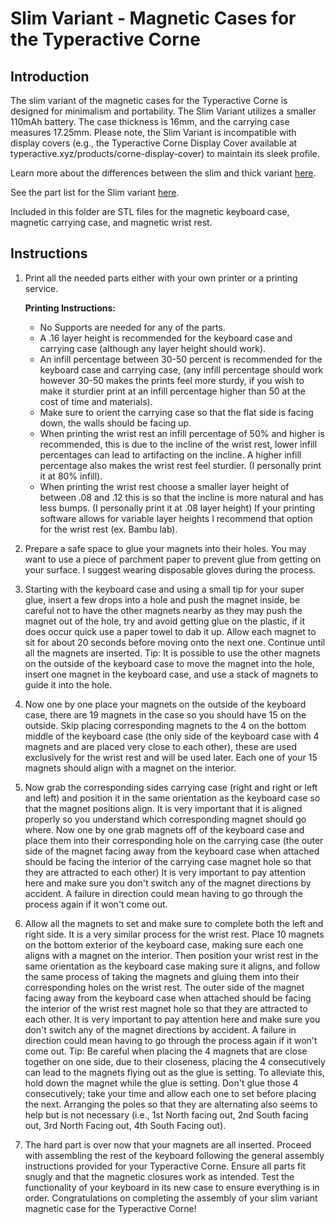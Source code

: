 # Slim Variant - Magnetic Cases for the Typeractive Corne

## Introduction

The slim variant of the magnetic cases for the Typeractive Corne is designed for minimalism and portability. The Slim Variant utilizes a smaller 110mAh battery. The case thickness is 16mm, and the carrying case measures 17.25mm. Please note, the Slim Variant is incompatible with display covers (e.g., the Typeractive Corne Display Cover available at typeractive.xyz/products/corne-display-cover) to maintain its sleek profile.

Learn more about the differences between the slim and thick variant [here](https://github.com/MateoBodon/Corne-Case-Accesorie-Design#choosing-your-variant).

See the part list for the Slim variant [here](https://github.com/MateoBodon/Corne-Case-Accesorie-Design#getting-started).

Included in this folder are STL files for the magnetic keyboard case, magnetic carrying case, and magnetic wrist rest.

## Instructions

1) Print all the needed parts either with your own printer or a printing service. 

    **Printing Instructions:**
    - No Supports are needed for any of the parts.
    - A .16 layer height is recommended for the keyboard case and carrying case (although any layer height should work).
    - An infill percentage between 30-50 percent is recommended for the keyboard case and carrying case, (any infill percentage should work however 30-50 makes the prints feel more sturdy, if you wish to make it sturdier print at an infill percentage higher than 50 at the cost of time and materials).
    - Make sure to orient the carrying case so that the flat side is facing down, the walls should be facing up.
    - When printing the wrist rest an infill percentage of 50% and higher is recommended, this is due to the incline of the wrist rest, lower infill percentages can lead to artifacting on the incline. A higher infill percentage also makes the wrist rest feel sturdier. (I personally print it at 80% infill).
    - When printing the wrist rest choose a smaller layer height of between .08 and .12 this is so that the incline is more natural and has less bumps. (I personally print it at .08 layer height) If your printing software allows for variable layer heights I recommend that option for the wrist rest (ex. Bambu lab).

2) Prepare a safe space to glue your magnets into their holes. You may want to use a piece of parchment paper to prevent glue from getting on your surface. I suggest wearing disposable gloves during the process.

3) Starting with the keyboard case and using a small tip for your super glue, insert a few drops into a hole and push the magnet inside, be careful not to have the other magnets nearby as they may push the magnet out of the hole, try and avoid getting glue on the plastic, if it does occur quick use a paper towel to dab it up. Allow each magnet to sit for about 20 seconds before moving onto the next one. Continue until all the magnets are inserted.  Tip: It is possible to use the other magnets on the outside of the keyboard case to move the magnet into the hole, insert one magnet in the keyboard case, and use a stack of magnets to guide it into the hole.

4) Now one by one place your magnets on the outside of the keyboard case, there are 19 magnets in the case so you should have 15 on the outside. Skip placing corresponding magnets to the 4 on the bottom middle of the keyboard case (the only side of the keyboard case with 4 magnets and are placed very close to each other), these are used exclusively for the wrist rest and will be used later. Each one of your 15 magnets should align with a magnet on the interior.

5) Now grab the corresponding sides carrying case (right and right or left and left) and position it in the same orientation as the keyboard case so that the magnet positions align. It is very important that it is aligned properly so you understand which corresponding magnet should go where. Now one by one grab magnets off of the keyboard case and place them into their corresponding hole on the carrying case (the outer side of the magnet facing away from the keyboard case when attached should be facing the interior of the carrying case magnet hole so that they are attracted to each other) It is very important to pay attention here and make sure you don't switch any of the magnet directions by accident. A failure in direction could mean having to go through the process again if it won't come out.

6) Allow all the magnets to set and make sure to complete both the left and right side. It is a very similar process for the wrist rest. Place 10 magnets on the bottom exterior of the keyboard case, making sure each one aligns with a magnet on the interior. Then position your wrist rest in the same orientation as the keyboard case making sure it aligns, and follow the same process of taking the magnets and gluing them into their corresponding holes on the wrist rest. The outer side of the magnet facing away from the keyboard case when attached should be facing the interior of the wrist rest magnet hole so that they are attracted to each other. It is very important to pay attention here and make sure you don't switch any of the magnet directions by accident. A failure in direction could mean having to go through the process again if it won't come out. Tip: Be careful when placing the 4 magnets that are close together on one side, due to their closeness, placing the 4 consecutively can lead to the magnets flying out as the glue is setting. To alleviate this, hold down the magnet while the glue is setting. Don't glue those 4 consecutively; take your time and allow each one to set before placing the next. Arranging the poles so that they are alternating also seems to help but is not necessary (i.e., 1st North facing out, 2nd South facing out, 3rd North Facing out, 4th South Facing out).

7) The hard part is over now that your magnets are all inserted. Proceed with assembling the rest of the keyboard following the general assembly instructions provided for your Typeractive Corne. Ensure all parts fit snugly and that the magnetic closures work as intended. Test the functionality of your keyboard in its new case to ensure everything is in order. Congratulations on completing the assembly of your slim variant magnetic case for the Typeractive Corne!
